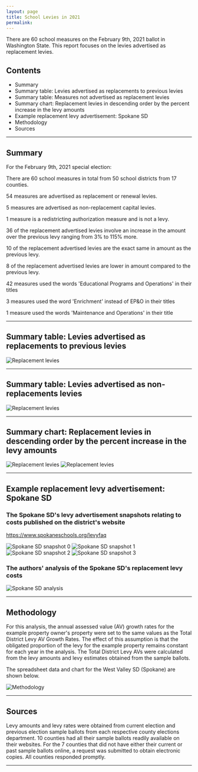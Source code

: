 ```yaml
---
layout: page
title: School Levies in 2021
permalink:
---
```


There are 60 school measures on the February 9th, 2021 ballot in Washington State. This report focuses on the levies advertised as replacement levies.



## Contents
- Summary
- Summary table: Levies advertised as replacements to previous levies
- Summary table: Measures not advertised as replacement levies
- Summary chart: Replacement levies in descending order by the percent increase in the levy amounts
- Example replacement levy advertisement: Spokane SD
- Methodology
- Sources


___

## Summary

For the February 9th, 2021 special election:

There are 60 school measures in total from 50 school districts from 17 counties.

54 measures are advertised as replacement or renewal levies.

5 measures are advertised as non-replacement capital levies.

1 measure is a redistricting authorization measure and is not a levy.

36 of the replacement advertised levies involve an increase in the amount over the previous levy ranging from 3% to 115% more.

10 of the replacement advertised levies are the exact same in amount as the previous levy.

8 of the replacement advertised levies are lower in amount compared to the previous levy.

42 measures used the words 'Educational Programs and Operations' in their titles

3 measures used the word 'Enrichment' instead of EP&O in their titles

1 measure used the words 'Maintenance and Operations' in their title

___

## Summary table: Levies advertised as replacements to previous levies

![Replacement levies](pagesManual/LeviesReport/TableReplacementsForWeb.png "Replacement Levies")

___

## Summary table: Levies advertised as non-replacements levies

![Replacement levies](pagesManual/LeviesReport/TableNonReplacementsForWeb.png "Non Replacement Levies")

___

## Summary chart: Replacement levies in descending order by the percent increase in the levy amounts

![Replacement levies](pagesManual/LeviesReport/LevySummary1.png "Replacement Levies Chart 1 of 2")
![Replacement levies](pagesManual/LeviesReport/LevySummary2.png "Replacement Levies Chart 2 of 2")

___

## Example replacement levy advertisement: Spokane SD

### The Spokane SD's levy advertisement snapshots relating to costs published on the district's website
https://www.spokaneschools.org/levyfaq

![Spokane SD snapshot 0](pagesManual/LeviesReport/SpokaneLevyFactSheetSnapshot0.png "Spokane SD snapshot 0")
![Spokane SD snapshot 1](pagesManual/LeviesReport/SpokaneLevyFactSheetSnapshot1.png "Spokane SD snapshot 1")
![Spokane SD snapshot 2](pagesManual/LeviesReport/SpokaneLevyFactSheetSnapshot2.png "Spokane SD snapshot 2")
![Spokane SD snapshot 3](pagesManual/LeviesReport/SpokaneLevyFactSheetSnapshot3.png "Spokane SD snapshot 3")

### The authors' analysis of the Spokane SD's replacement levy costs

![Spokane SD analysis](pagesManual/LeviesReport/SpokaneSDBondLevyDatasheet.png "Spokane SD analysis")

___

## Methodology

For this analysis, the annual assessed value (AV) growth rates for the example property owner's property were set to the same values as the Total District Levy AV Growth Rates. 
The effect of this assumption is that the obligated proportion of the levy for the example property remains constant for each year in the analysis. 
The Total District Levy AVs were calculated from the levy amounts and levy estimates obtained from the sample ballots.

The spreadsheet data and chart for the West Valley SD (Spokane) are shown below.

![Methodology](pagesManual/LeviesReport/WestValleyLevyDatasheet.png "Methodology")

___

## Sources

Levy amounts and levy rates were obtained from current election and previous election sample ballots from each respective county elections department. 
10 counties had all their sample ballots readily available on their websites.
For the 7 counties that did not have either their current or past sample ballots online, a request was submitted to obtain electronic copies. All counties responded promptly.

___
